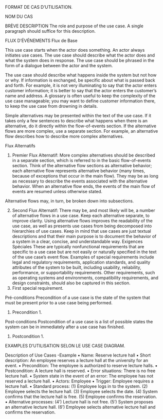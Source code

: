 FORMAT DE CAS D’UTILISATION.

NOM DU CAS

BRÈVE DESCRIPTION
The role and purpose of the use case.  A single paragraph should suffice for this description.

FLUX D’ÉVÉNEMENTS
Flux de Base

This use case starts when the actor does something. An actor always initiates use cases. The use case should describe what the actor does and what the system does in response. The use case should be phrased in the form of a dialogue between the actor and the system.

The use case should describe what happens inside the system but not how or why. If information is exchanged, be specific about what is passed back and forth. For example, it is not very illuminating to say that the actor enters customer information; it is better to say that the actor enters the customer’s name and address. A glossary is often useful to keep the complexity of the use case manageable; you may want to define customer information there, to keep the use case from drowning in details.

Simple alternatives may be presented within the text of the use case. If it takes only a few sentences to describe what happens when there is an alternative, do it directly within the flow-of-events section. If the alternative flows are more complex, use a separate section. For example, an alternative flow describes how to describe more complex alternatives.


Flux Alternatifs

1.	Premier Flux Alternatif: More complex alternatives should be described in a separate section, which is referred to in the basic flow-of-events section. Think of the alternative flow sections as alternative behavior; each alternative flow represents alternative behavior (many times, because of exceptions that occur in the main flow). They may be as long as necessary to describe the events associated with the alternative behavior. When an alternative flow ends, the events of the main flow of events are resumed unless otherwise stated.

Alternative flows may, in turn, be broken down into subsections.

2.	Second Flux Alternatif:  There may be, and most likely will be, a number of alternative flows in a use case. Keep each alternative separate, to improve clarity. Using alternative flows improves the readability of the use case, as well as presents use cases from being decomposed into hierarchies of use cases. Keep in mind that use cases are just textual descriptions and that their main purpose is to document the behavior of a system in a clear, concise, and understandable way.
Exigences Spéciales
These are typically nonfunctional requirements that are specific to a use case but are not easily or naturally specified in the text of the use case’s event flow. Examples of special requirements include legal and regulatory requirements, application standards, and quality attributes of the system to be built, including usability, reliability, performance, or supportability requirements. Other requirements, such as operating systems and environments, compatibility requirements, and design constraints, should also be captured in this section.
1.	First special requirement.

Pré-conditions
Precondition of a use case is the state of the system that must be present prior to a use case being performed.
1.	Precondition 1.

Post-conditions
Postcondition of a use case is a list of possible states the system can be in immediately after a use case has finished.
1.	Postcondition 1.

EXAMPLES D’UTILISATION SELON LE USE CASE DIAGRAM.

Description of Use Cases -Example
▪
Name: Reserve lecture hall
▪
Short description: An employee reserves a lecture hall at the university for an event.
▪
Precondition: The employee is authorized to reserve lecture halls.
▪
Postcondition: A lecture hall is reserved.
▪
Error situations: There is no free lecture hall.
▪
System state in the event of an error: The employee has not reserved a lecture hall.
▪
Actors: Employee
▪
Trigger: Employee requires a lecture hall.
▪
Standard process: 
(1) Employee logs in to the system.
(2) Employee selects the lecture hall.
(3) Employee selects the date.
(4) System confirms that the lecture hall is free.
(5) Employee confirms the reservation.
▪
Alternative processes: 
(4’) Lecture hall is not free.
(5’) System proposes an alternative lecture hall.
(6’) Employee selects alternative lecture hall and confirms the reservation.
